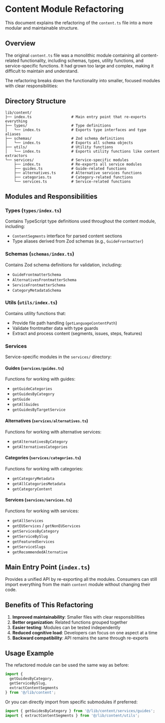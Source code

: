 # Content Module Refactoring

This document explains the refactoring of the `content.ts` file into a more modular and maintainable structure.

## Overview

The original `content.ts` file was a monolithic module containing all content-related functionality, including schemas, types, utility functions, and service-specific functions. It had grown too large and complex, making it difficult to maintain and understand.

The refactoring breaks down the functionality into smaller, focused modules with clear responsibilities:

## Directory Structure

```
lib/content/
├── index.ts                  # Main entry point that re-exports everything
├── types/                    # Type definitions
│   └── index.ts              # Exports type interfaces and type aliases
├── schemas/                  # Zod schema definitions
│   └── index.ts              # Exports all schema objects
├── utils/                    # Utility functions
│   └── index.ts              # Exports utility functions like content extractors
└── services/                 # Service-specific modules
    ├── index.ts              # Re-exports all service modules
    ├── guides.ts             # Guide-related functions
    ├── alternatives.ts       # Alternative services functions
    ├── categories.ts         # Category-related functions
    └── services.ts           # Service-related functions
```

## Modules and Responsibilities

### Types (`types/index.ts`)

Contains TypeScript type definitions used throughout the content module, including:
- `ContentSegments` interface for parsed content sections
- Type aliases derived from Zod schemas (e.g., `GuideFrontmatter`)

### Schemas (`schemas/index.ts`)

Contains Zod schema definitions for validation, including:
- `GuideFrontmatterSchema`
- `AlternativesFrontmatterSchema`
- `ServiceFrontmatterSchema`
- `CategoryMetadataSchema`

### Utils (`utils/index.ts`)

Contains utility functions that:
- Provide file path handling (`getLanguageContentPath`)
- Validate frontmatter data with type guards
- Extract and process content (segments, issues, steps, features)

### Services

Service-specific modules in the `services/` directory:

#### Guides (`services/guides.ts`)

Functions for working with guides:
- `getGuideCategories`
- `getGuidesByCategory`
- `getGuide`
- `getAllGuides`
- `getGuidesByTargetService`

#### Alternatives (`services/alternatives.ts`)

Functions for working with alternative services:
- `getAlternativesByCategory`
- `getAlternativesCategories`

#### Categories (`services/categories.ts`)

Functions for working with categories:
- `getCategoryMetadata`
- `getAllCategoriesMetadata`
- `getCategoryContent`

#### Services (`services/services.ts`)

Functions for working with services:
- `getAllServices`
- `getEUServices` / `getNonEUServices`
- `getServicesByCategory`
- `getServiceBySlug`
- `getFeaturedServices`
- `getServiceSlugs`
- `getRecommendedAlternative`

## Main Entry Point (`index.ts`)

Provides a unified API by re-exporting all the modules. Consumers can still import everything from the main `content` module without changing their code.

## Benefits of This Refactoring

1. **Improved maintainability**: Smaller files with clear responsibilities
2. **Better organization**: Related functions grouped together
3. **Easier testing**: Modules can be tested independently
4. **Reduced cognitive load**: Developers can focus on one aspect at a time
5. **Backward compatibility**: API remains the same through re-exports

## Usage Example

The refactored module can be used the same way as before:

```typescript
import {
  getGuidesByCategory,
  getServiceBySlug,
  extractContentSegments
} from '@/lib/content';
```

Or you can directly import from specific submodules if preferred:

```typescript
import { getGuidesByCategory } from '@/lib/content/services/guides';
import { extractContentSegments } from '@/lib/content/utils';
```